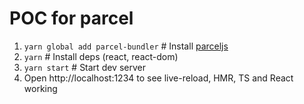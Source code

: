 # POC for parcel

1. `yarn global add parcel-bundler` # Install [parceljs](https://parceljs.org/)
2. `yarn` # Install deps (react, react-dom)
3. `yarn start` # Start dev server
4. Open http://localhost:1234 to see live-reload, HMR, TS and React working
